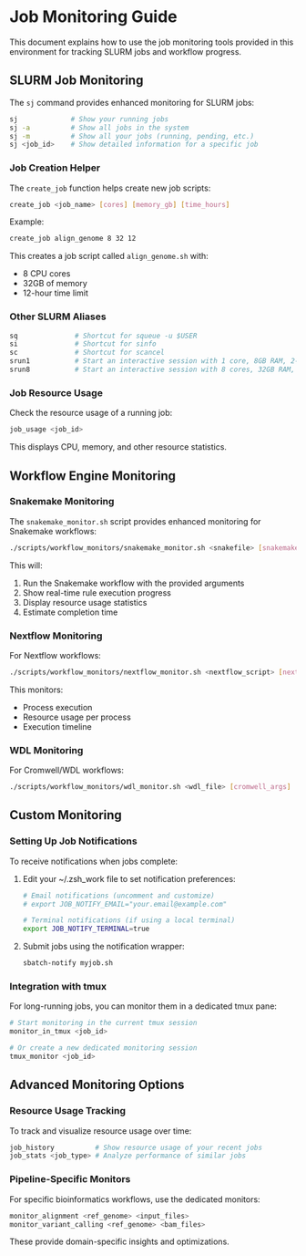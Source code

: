 # Job Monitoring Guide

This document explains how to use the job monitoring tools provided in this environment for tracking SLURM jobs and workflow progress.

## SLURM Job Monitoring

The `sj` command provides enhanced monitoring for SLURM jobs:

```bash
sj             # Show your running jobs
sj -a          # Show all jobs in the system
sj -m          # Show all your jobs (running, pending, etc.)
sj <job_id>    # Show detailed information for a specific job
```

### Job Creation Helper

The `create_job` function helps create new job scripts:

```bash
create_job <job_name> [cores] [memory_gb] [time_hours]
```

Example:
```bash
create_job align_genome 8 32 12
```

This creates a job script called `align_genome.sh` with:
- 8 CPU cores
- 32GB of memory 
- 12-hour time limit

### Other SLURM Aliases

```bash
sq              # Shortcut for squeue -u $USER
si              # Shortcut for sinfo
sc              # Shortcut for scancel
srun1           # Start an interactive session with 1 core, 8GB RAM, 2-hour limit
srun8           # Start an interactive session with 8 cores, 32GB RAM, 8-hour limit
```

### Job Resource Usage

Check the resource usage of a running job:

```bash
job_usage <job_id>
```

This displays CPU, memory, and other resource statistics.

## Workflow Engine Monitoring

### Snakemake Monitoring

The `snakemake_monitor.sh` script provides enhanced monitoring for Snakemake workflows:

```bash
./scripts/workflow_monitors/snakemake_monitor.sh <snakefile> [snakemake_args]
```

This will:
1. Run the Snakemake workflow with the provided arguments
2. Show real-time rule execution progress
3. Display resource usage statistics
4. Estimate completion time

### Nextflow Monitoring

For Nextflow workflows:

```bash
./scripts/workflow_monitors/nextflow_monitor.sh <nextflow_script> [nextflow_args]
```

This monitors:
- Process execution
- Resource usage per process
- Execution timeline

### WDL Monitoring

For Cromwell/WDL workflows:

```bash
./scripts/workflow_monitors/wdl_monitor.sh <wdl_file> [cromwell_args]
```

## Custom Monitoring

### Setting Up Job Notifications

To receive notifications when jobs complete:

1. Edit your ~/.zsh_work file to set notification preferences:
   ```bash
   # Email notifications (uncomment and customize)
   # export JOB_NOTIFY_EMAIL="your.email@example.com"
   
   # Terminal notifications (if using a local terminal)
   export JOB_NOTIFY_TERMINAL=true
   ```

2. Submit jobs using the notification wrapper:
   ```bash
   sbatch-notify myjob.sh
   ```

### Integration with tmux

For long-running jobs, you can monitor them in a dedicated tmux pane:

```bash
# Start monitoring in the current tmux session
monitor_in_tmux <job_id>

# Or create a new dedicated monitoring session
tmux_monitor <job_id>
```

## Advanced Monitoring Options

### Resource Usage Tracking

To track and visualize resource usage over time:

```bash
job_history          # Show resource usage of your recent jobs
job_stats <job_type> # Analyze performance of similar jobs
```

### Pipeline-Specific Monitors

For specific bioinformatics workflows, use the dedicated monitors:

```bash
monitor_alignment <ref_genome> <input_files>
monitor_variant_calling <ref_genome> <bam_files>
```

These provide domain-specific insights and optimizations.